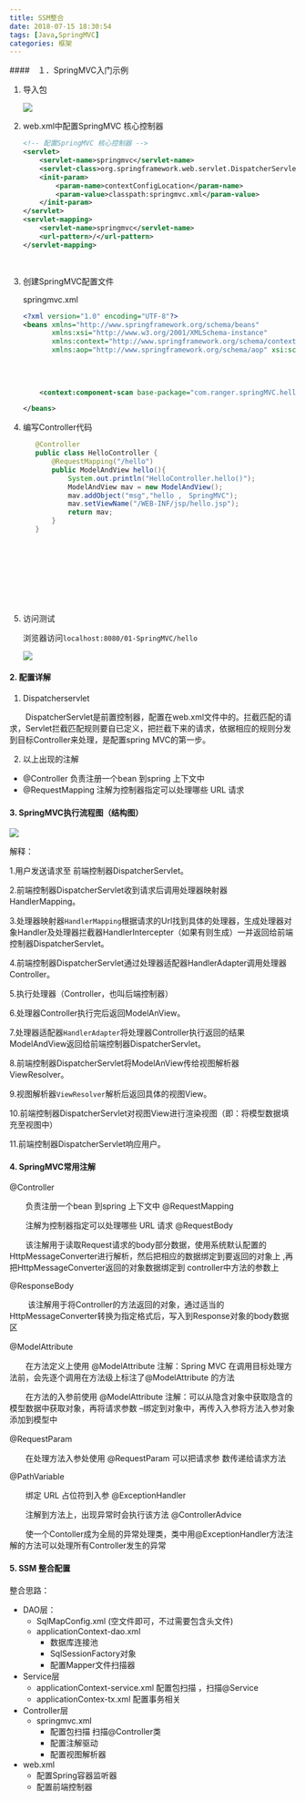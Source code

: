 ```yaml
---
title: SSM整合
date: 2018-07-15 18:30:54
tags: [Java,SpringMVC]
categories: 框架
---
```

####　１．SpringMVC入门示例

1. 导入包

   ![](/img/独立运行Jar包.png)

2. web.xml中配置SpringMVC 核心控制器

   <!--more-->

   ```xml
   <!-- 配置SpringMVC 核心控制器 -->
   <servlet>
       <servlet-name>springmvc</servlet-name>
       <servlet-class>org.springframework.web.servlet.DispatcherServlet</servlet-class>
       <init-param>
           <param-name>contextConfigLocation</param-name>
           <param-value>classpath:springmvc.xml</param-value>
       </init-param>
   </servlet>
   <servlet-mapping>
       <servlet-name>springmvc</servlet-name>  
       <url-pattern>/</url-pattern>
   </servlet-mapping>

   ```

   ​

3. 创建SpringMVC配置文件

   springmvc.xml

   ```xml
   <?xml version="1.0" encoding="UTF-8"?>
   <beans xmlns="http://www.springframework.org/schema/beans"
          xmlns:xsi="http://www.w3.org/2001/XMLSchema-instance"
          xmlns:context="http://www.springframework.org/schema/context" 
          xmlns:aop="http://www.springframework.org/schema/aop" xsi:schemaLocation="
                                                                                    http://www.springframework.org/schema/beans http://www.springframework.org/schema/beans/spring-beans.xsd
                                                                                    http://www.springframework.org/schema/context http://www.springframework.org/schema/context/spring-context.xsd
                                                                                    http://www.springframework.org/schema/aop http://www.springframework.org/schema/aop/spring-aop.xsd"> <!-- bean definitions here -->
       
       <context:component-scan base-package="com.ranger.springMVC.helloSpringMVC">/context:component-scan

   </beans>

   ```

4. 编写Controller代码


   ```java
      @Controller
      public class HelloController {
          @RequestMapping("/hello")
          public ModelAndView hello(){
              System.out.println("HelloController.hello()");
              ModelAndView mav = new ModelAndView();
              mav.addObject("msg","hello ,　SpringMVC");
              mav.setViewName("/WEB-INF/jsp/hello.jsp");
              return mav;
          }
      }
   ```

   ​

   ​

   ​

   ​

5. 访问测试

   浏览器访问`localhost:8080/01-SpringMVC/hello`

   ![](/img/入门示例结果.png)

#### 2. 配置详解



1. Dispatcherservlet

　　DispatcherServlet是前置控制器，配置在web.xml文件中的。拦截匹配的请求，Servlet拦截匹配规则要自已定义，把拦截下来的请求，依据相应的规则分发到目标Controller来处理，是配置spring MVC的第一步。



2. 以上出现的注解

- @Controller 负责注册一个bean 到spring 上下文中
- @RequestMapping 注解为控制器指定可以处理哪些 URL 请求



####  3. SpringMVC执行流程图（结构图）

![](/img/SpringMVC结构图.png)

解释：

1.用户发送请求至 前端控制器DispatcherServlet。

2.前端控制器DispatcherServlet收到请求后调用处理器映射器HandlerMapping。

3.处理器映射器`HandlerMapping`根据请求的Url找到具体的处理器，生成处理器对象Handler及处理器拦截器HandlerIntercepter（如果有则生成）一并返回给前端控制器DispatcherServlet。

4.前端控制器DispatcherServlet通过处理器适配器HandlerAdapter调用处理器Controller。

5.执行处理器（Controller，也叫后端控制器）

6.处理器Controller执行完后返回ModelAnView。

7.处理器适配器`HandlerAdapter`将处理器Controller执行返回的结果ModelAndView返回给前端控制器DispatcherServlet。

8.前端控制器DispatcherServlet将ModelAnView传给视图解析器ViewResolver。

9.视图解析器`ViewResolver`解析后返回具体的视图View。

10.前端控制器DispatcherServlet对视图View进行渲染视图（即：将模型数据填充至视图中）

11.前端控制器DispatcherServlet响应用户。



#### 4. SpringMVC常用注解

@Controller

　　负责注册一个bean 到spring 上下文中
@RequestMapping

　　注解为控制器指定可以处理哪些 URL 请求
@RequestBody

　　该注解用于读取Request请求的body部分数据，使用系统默认配置的HttpMessageConverter进行解析，然后把相应的数据绑定到要返回的对象上 ,再把HttpMessageConverter返回的对象数据绑定到 controller中方法的参数上

@ResponseBody

　　 该注解用于将Controller的方法返回的对象，通过适当的HttpMessageConverter转换为指定格式后，写入到Response对象的body数据区

@ModelAttribute 　　　

　　在方法定义上使用 @ModelAttribute 注解：Spring MVC 在调用目标处理方法前，会先逐个调用在方法级上标注了@ModelAttribute 的方法

　　在方法的入参前使用 @ModelAttribute 注解：可以从隐含对象中获取隐含的模型数据中获取对象，再将请求参数 –绑定到对象中，再传入入参将方法入参对象添加到模型中 

@RequestParam　

　　在处理方法入参处使用 @RequestParam 可以把请求参 数传递给请求方法

@PathVariable

　　绑定 URL 占位符到入参
@ExceptionHandler

　　注解到方法上，出现异常时会执行该方法
@ControllerAdvice

　　使一个Contoller成为全局的异常处理类，类中用@ExceptionHandler方法注解的方法可以处理所有Controller发生的异常





#### 5. SSM 整合配置

整合思路：

- DAO层：
  - SqlMapConfig.xml   (空文件即可，不过需要包含头文件)
  - applicationContext-dao.xml
    - 数据库连接池
    - SqlSessionFactory对象
    - 配置Mapper文件扫描器
- Service层
  - applicationContext-service.xml    配置包扫描 ，扫描@Service
  - applicationContex-tx.xml   配置事务相关
- Controller层
  - springmvc.xml
    - 配置包扫描   扫描@Controller类
    - 配置注解驱动
    - 配置视图解析器
- web.xml
  - 配置Spring容器监听器
  - 配置前端控制器

